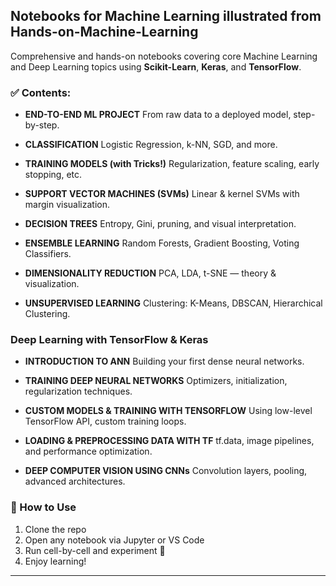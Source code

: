 
## Notebooks for Machine Learning illustrated from Hands-on-Machine-Learning

Comprehensive and hands-on notebooks covering core Machine Learning and Deep Learning topics using **Scikit-Learn**, **Keras**, and **TensorFlow**.
### ✅ Contents:

* **END-TO-END ML PROJECT**
  From raw data to a deployed model, step-by-step.

* **CLASSIFICATION**
  Logistic Regression, k-NN, SGD, and more.

* **TRAINING MODELS (with Tricks!)**
  Regularization, feature scaling, early stopping, etc.

* **SUPPORT VECTOR MACHINES (SVMs)**
  Linear & kernel SVMs with margin visualization.

* **DECISION TREES**
  Entropy, Gini, pruning, and visual interpretation.

* **ENSEMBLE LEARNING**
  Random Forests, Gradient Boosting, Voting Classifiers.

* **DIMENSIONALITY REDUCTION**
  PCA, LDA, t-SNE — theory & visualization.

* **UNSUPERVISED LEARNING**
  Clustering: K-Means, DBSCAN, Hierarchical Clustering.



### Deep Learning with TensorFlow & Keras

* **INTRODUCTION TO ANN**
  Building your first dense neural networks.

* **TRAINING DEEP NEURAL NETWORKS**
  Optimizers, initialization, regularization techniques.

* **CUSTOM MODELS & TRAINING WITH TENSORFLOW**
  Using low-level TensorFlow API, custom training loops.

* **LOADING & PREPROCESSING DATA WITH TF**
  tf.data, image pipelines, and performance optimization.

* **DEEP COMPUTER VISION USING CNNs**
  Convolution layers, pooling, advanced architectures.

### 🚀 How to Use

1. Clone the repo
2. Open any notebook via Jupyter or VS Code
3. Run cell-by-cell and experiment 🧪
4. Enjoy learning!

---

